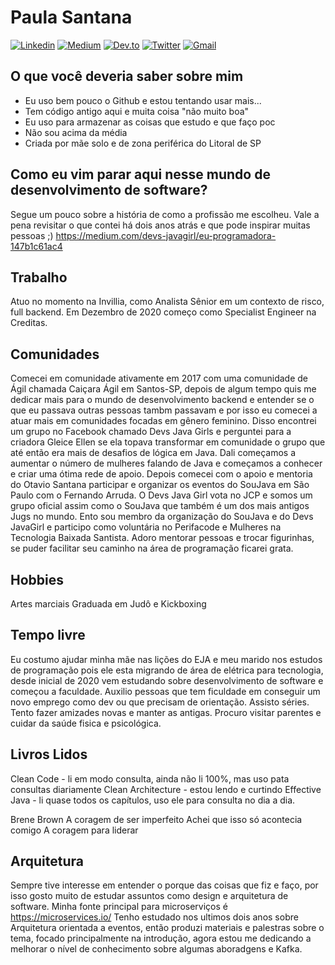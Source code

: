 

<!--
**psanrosa13/psanrosa13** is a ✨ _special_ ✨ repository because its `README.md` (this file) appears on your GitHub profile.

Here are some ideas to get you started:

- 🔭 I’m currently working on ...
- 🌱 I’m currently learning ...
- 👯 I’m looking to collaborate on ...
- 🤔 I’m looking for help with ...
- 💬 Ask me about ...
- 📫 How to reach me: ...
- 😄 Pronouns: ...
- ⚡ Fun fact: ...
-->

# Paula Santana

[![Linkedin](https://img.shields.io/badge/LinkedIn-blue?style=for-the-badge&logo=Linkedin)](https://www.linkedin.com/in/paula-macedo-santana-dev/)
[![Medium](https://img.shields.io/badge/Medium-black?style=for-the-badge&logo=Medium)](https://medium.com/@paulasantana)
[![Dev.to](https://img.shields.io/badge/Dev.To-Profile-lightgrey)](https://dev.to/psanrosa13)
[![Twitter](https://img.shields.io/badge/Twitter-Profile-blue)](https://twitter.com/psanrosa13)
[![Gmail](https://img.shields.io/badge/-Gmail-c14438?style=for-the-badge&logo=Gmail&logoColor=white&link=mailto:psanrosa13@gmail.com)](mailto:psanrosa13@gmail.com)

## O que você deveria saber sobre mim
  - Eu uso bem pouco o Github e estou tentando usar mais...
  - Tem código antigo aqui e muita coisa "não muito boa"
  - Eu uso para armazenar as coisas que estudo e que faço poc
  - Não sou acima da média
  - Criada por mãe solo e de zona periférica do Litoral de SP

## Como eu vim parar aqui nesse mundo de desenvolvimento de software?
Segue um pouco sobre a história de como a profissão me escolheu. 
Vale a pena revisitar o que contei há dois anos atrás e que pode inspirar muitas pessoas ;)
https://medium.com/devs-javagirl/eu-programadora-147b1c61ac4 

## Trabalho
Atuo no momento na Invillia, como Analista Sênior em um contexto de risco, full backend.
Em Dezembro de 2020 começo como Specialist Engineer na Creditas.

## Comunidades
Comecei em comunidade ativamente em 2017 com uma comunidade de Ágil chamada Caiçara Ágil em Santos-SP, depois de algum tempo quis me dedicar mais para o mundo de desenvolvimento backend e entender se o que eu passava outras pessoas tambm passavam e por isso eu comecei a atuar mais em comunidades focadas em gênero feminino.
Disso encontrei um grupo no Facebook chamado Devs Java Girls e perguntei para a criadora Gleice Ellen se ela topava transformar em comunidade o grupo que até então era mais de desafios de lógica em Java. Dali começamos a aumentar o número de mulheres falando de Java e começamos a conhecer e criar uma ótima rede de apoio.
Depois comecei com o apoio e mentoria do Otavio Santana participar e organizar os eventos do SouJava em São Paulo com o Fernando Arruda.
O Devs Java Girl vota no JCP e somos um grupo oficial assim como o SouJava que também é um dos mais antigos Jugs no mundo.
Ento sou membro da organização do SouJava e do Devs JavaGirl e participo como voluntária no Perifacode e Mulheres na Tecnologia Baixada Santista.
Adoro mentorar pessoas e trocar figurinhas, se puder facilitar seu caminho na área de programação ficarei grata.


## Hobbies

Artes marciais
Graduada em Judô e Kickboxing

## Tempo livre

Eu costumo ajudar minha mãe nas lições do EJA e meu marido nos estudos de programação pois ele esta migrando de área de elétrica para tecnologia, desde inicial de 2020 vem estudando sobre desenvolvimento de software e começou a faculdade.
Auxilio pessoas que tem ficuldade em conseguir um novo emprego como dev ou que precisam de orientação.
Assisto séries.
Tento fazer amizades novas e manter as antigas.
Procuro visitar parentes e cuidar da saúde fisica e psicológica.

## Livros Lidos

Clean Code - li em modo consulta, ainda não li 100%, mas uso pata consultas diariamente
Clean Architecture - estou lendo e curtindo
Effective Java - li quase todos os capítulos, uso ele para consulta no dia a dia.

Brene Brown
A coragem de ser imperfeito
Achei que isso só acontecia comigo
A coragem para liderar

## Arquitetura

Sempre tive interesse em entender o porque das coisas que fiz e faço, por isso gosto muito de estudar assuntos como design e arquitetura de software.
Minha fonte principal para microserviços é https://microservices.io/
Tenho estudado nos ultimos dois anos sobre Arquitetura orientada a eventos, então produzi materiais e palestras sobre o tema, focado principalmente na introdução, agora estou me dedicando a melhorar o nível de conhecimento sobre algumas aboradgens e Kafka.

